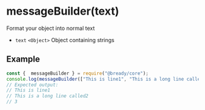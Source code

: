 # messageBuilder(text)

Format your object into normal text

- `text` `<Object>` Object containing strings

## Example
```js
const {  messageBuilder } = require("@bready/core");
console.log(messageBuilder(["This is line1", "This is a long line called 2", "3"]))
// Expected output:
// This is line1
// This is a long line called2
// 3
```